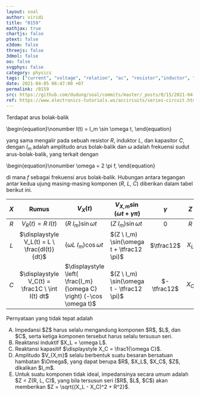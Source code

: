 ```yaml
---
layout: soal
author: viridi
title: "0159"
mathjax: true
chartjs: false
ptext: false
x3dom: false
threejs: false
3dmol: false
oo: false
svgphys: false
category: physics
tags: ["current", "voltage", "relation", "ac", "resistor","inductor", "capacitor", "impedance", "reactance", "resistance", "fi1202", "2020-1"]
date: 2021-04-05 06:47:00 +07
permalink: /0159
src: https://github.com/dudung/soal/commits/master/_posts/0/15/2021-04-05-current-voltage-rlc.md
ref: https://www.electronics-tutorials.ws/accircuits/series-circuit.html
---
```

Terdapat arus bolak-balik

\begin{equation}\nonumber
I(t) = I_m \sin \omega t,
\end{equation}

yang sama mengalir pada sebuah resistor $R$, induktor $L$, dan kapasitor $C$, dengan $I_m$ adalah amplitudo arus bolak-balik dan $\omega$ adalah frekuensi sudut arus-bolak-balik, yang terkait dengan

\begin{equation}\nonumber
\omega = 2 \pi f,
\end{equation}

di mana $f$ sebagai frekuensi arus bolak-balik. Hubungan antara tegangan antar kedua ujung masing-masing komponen ($R$, $L$, $C$) diberikan dalam tabel berikut ini.

$X$ | Rumus | $V_X(t)$ | $V_{X,m} \sin (\omega t + \gamma \pi)$ | $\gamma$ | $Z$
:-: | :-: | --- | --- | :-: | :-:
$R$ | $V_R(t) = R \ I(t)$ | $(R \ I_m) \sin \omega t$ | $(Z \ I_m) \sin \omega t$ | $0$ | $R$
$L$ | $\displaystyle V_L(t) = L \ \frac{dI(t)}{dt}$ | $(\omega L \ I_m) \cos \omega t$ | $(Z \ I_m) \sin(\omega t + \tfrac12 \pi)$ | $\tfrac12$ | $X_L$
$C$ | $\displaystyle V_C(t) = \frac1C \ \int I(t) dt$ | $\displaystyle \left( \frac{I_m}{\omega C} \right) (-\cos \omega t)$ | $(Z \ I_m) \sin(\omega t - \tfrac12 \pi)$ | $-\tfrac12$ | $X_C$

Pernyataan yang tidak tepat adalah

<ol type="A">
<li>Impedansi $Z$ harus selalu mengandung komponen $R$, $L$, dan $C$, serta ketiga komponen tersebut harus selalu tersusun seri.
<li>Reaktansi induktif $X_L = \omega L$.
<li>Reaktansi kapasitif $\displaystyle X_C = \frac1{\omega C}$.
<li>Amplitudo $V_{X,m}$ selalu berbentuk suatu besaran bersatuan hambatan $\Omega$, yang dapat berupa $R$, $X_L$, $X_C$, $Z$, dikalikan $I_m$.
<li>Untuk suatu komponen tidak ideal, impedansinya secara umum adalah $Z = Z(R, L, C)$, yang bila tersusun seri ($R$, $L$, $C$) akan memberikan $Z = \sqrt{(X_L - X_C)^2 + R^2}$.